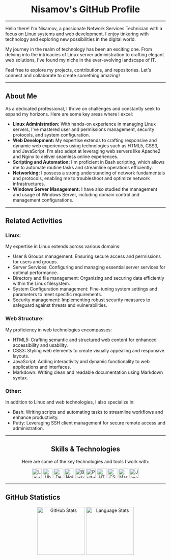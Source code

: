 <!--Perfil Github Nisamov - Todos los derechos reservados-->
<div align="center">
  <h1>Nisamov's GitHub Profile</h1>
</div>

---

<div align="left">
  <p>Hello there! I'm Nisamov, a passionate Network Services Technician with a focus on Linux systems and web development. I enjoy tinkering with technology and exploring new possibilities in the digital world.</p>
  <p>My journey in the realm of technology has been an exciting one. From delving into the intricacies of Linux server administration to crafting elegant web solutions, I've found my niche in the ever-evolving landscape of IT.</p>
  <p>Feel free to explore my projects, contributions, and repositories. Let's connect and collaborate to create something amazing!</p>
</div>

---

<h2 align="left">About Me</h2>

<div align="left">
  <p>As a dedicated professional, I thrive on challenges and constantly seek to expand my horizons. Here are some key areas where I excel:</p>
  <ul>
    <li><b>Linux Administration:</b> With hands-on experience in managing Linux servers, I've mastered user and permissions management, security protocols, and system configuration.</li>
    <li><b>Web Development:</b> My expertise extends to crafting responsive and dynamic web experiences using technologies such as HTML5, CSS3, and JavaScript. I'm also adept at leveraging web servers like Apache2 and Nginx to deliver seamless online experiences.</li>
    <li><b>Scripting and Automation:</b> I'm proficient in Bash scripting, which allows me to automate routine tasks and streamline operations efficiently.</li>
    <li><b>Networking:</b> I possess a strong understanding of network fundamentals and protocols, enabling me to troubleshoot and optimize network infrastructures.</li>
    <li><b>Windows Server Management:</b> I have also studied the management and usage of Windows Server, including domain control and management configurations.</li>
  </ul>
</div>

---

<h2 align="left">Related Activities</h2>

<div align="left">
  <h3>Linux:</h3>
  <p>My expertise in Linux extends across various domains:</p>
  <ul>
    <li>User & Groups management: Ensuring secure access and permissions for users and groups.</li>
    <li>Server Services: Configuring and managing essential server services for optimal performance.</li>
    <li>Directory and file management: Organizing and securing data efficiently within the Linux filesystem.</li>
    <li>System Configuration management: Fine-tuning system settings and parameters to meet specific requirements.</li>
    <li>Security management: Implementing robust security measures to safeguard against threats and vulnerabilities.</li>
  </ul>
  <h3>Web Structure:</h3>
  <p>My proficiency in web technologies encompasses:</p>
  <ul>
    <li>HTML5: Crafting semantic and structured web content for enhanced accessibility and usability.</li>
    <li>CSS3: Styling web elements to create visually appealing and responsive layouts.</li>
    <li>JavaScript: Adding interactivity and dynamic functionality to web applications and interfaces.</li>
    <li>Markdown: Writing clean and readable documentation using Markdown syntax.</li>
  </ul>
  <h3>Other:</h3>
  <p>In addition to Linux and web technologies, I also specialize in:</p>
  <ul>
    <li>Bash: Writing scripts and automating tasks to streamline workflows and enhance productivity.</li>
    <li>Putty: Leveraging SSH client management for secure remote access and administration.</li>
  </ul>
</div>

---

<div align="center">
  <h2>Skills & Technologies</h2>
  <p>Here are some of the key technologies and tools I work with:</p>
  <img src="https://cdn.jsdelivr.net/gh/devicons/devicon/icons/linux/linux-original.svg" height="30" alt="Linux logo" />
  <img src="https://cdn.jsdelivr.net/gh/devicons/devicon/icons/ubuntu/ubuntu-plain.svg" height="30" alt="Ubuntu logo" />
  <img src="https://cdn.jsdelivr.net/gh/devicons/devicon/icons/debian/debian-original.svg" height="30" alt="Debian logo" />
  <img src="https://cdn.jsdelivr.net/gh/devicons/devicon/icons/nginx/nginx-original.svg" height="30" alt="Nginx logo" />
  <img src="https://cdn.jsdelivr.net/gh/devicons/devicon/icons/bash/bash-original.svg" height="30" alt="Bash logo" />
  <img src="https://cdn.jsdelivr.net/gh/devicons/devicon/icons/putty/putty-original.svg" height="30" alt="Putty logo" />
  <img src="https://cdn.jsdelivr.net/gh/devicons/devicon/icons/html5/html5-original.svg" height="30" alt="HTML5 logo" />
  <img src="https://cdn.jsdelivr.net/gh/devicons/devicon/icons/css3/css3-original.svg" height="30" alt="CSS3 logo" />
  <img src="https://cdn.jsdelivr.net/gh/devicons/devicon/icons/markdown/markdown-original.svg" height="30" alt="Markdown logo" />
  <img src="https://cdn.jsdelivr.net/gh/devicons/devicon/icons/javascript/javascript-original.svg" height="30" alt="JavaScript logo" />
</div>

---

<h2 align="left">GitHub Statistics</h2>

<div align="center">
  <img src="https://github-readme-stats.vercel.app/api?username=Nisamov&hide_title=false&hide_rank=false&show_icons=true&include_all_commits=true&count_private=true&disable_animations=false&theme=dark&locale=en&hide_border=false" height="150" alt="GitHub Stats" />
  <img src="https://github-readme-stats.vercel.app/api/top-langs?username=Nisamov&locale=en&hide_title=false&layout=compact&card_width=320&langs_count=5&theme=dark&hide_border=false&custom_title=Language%20Stats" height="150" alt="Language Stats" />
</div>

